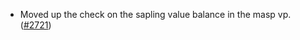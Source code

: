 - Moved up the check on the sapling value balance in the masp vp.
  ([\#2721](https://github.com/anoma/namada/issues/2721))